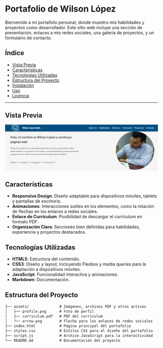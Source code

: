 # Portafolio de Wilson López

Bienvenido a mi portafolio personal, donde muestro mis habilidades y proyectos como desarrollador. Este sitio web incluye una sección de presentación, enlaces a mis redes sociales, una galería de proyectos, y un formulario de contacto.

## Índice
- [Vista Previa](#vista-previa)
- [Características](#características)
- [Tecnologías Utilizadas](#tecnologías-utilizadas)
- [Estructura del Proyecto](#estructura-del-proyecto)
- [Instalación](#instalación)
- [Uso](#uso)
- [Licencia](#licencia)

---

## Vista Previa

![Captura de pantalla del portafolio](assets/Visualizacion_portafolio.png)

## Características
- **Responsive Design**: Diseño adaptable para dispositivos móviles, tablets y pantallas de escritorio.
- **Animaciones**: Interacciones sutiles en los elementos, como la rotación de flechas en los enlaces a redes sociales.
- **Enlace de Currículum**: Posibilidad de descargar el currículum en formato PDF.
- **Organización Clara**: Secciones bien definidas para habilidades, experiencia y proyectos destacados.

## Tecnologías Utilizadas
- **HTML5**: Estructura del contenido.
- **CSS3**: Diseño y layout, incluyendo Flexbox y media queries para la adaptación a dispositivos móviles.
- **JavaScript**: Funcionalidad interactiva y animaciones.
- **Markdown**: Documentación.

## Estructura del Proyecto
```plaintext
├── assets/              # Imágenes, archivos PDF y otros activos
│   ├── profile.png      # Foto de perfil
│   ├── curriculum.pdf   # PDF del currículum
│   └── arrow.png        # Flecha para los enlaces de redes sociales
├── index.html           # Página principal del portafolio
├── styles.css           # Estilos CSS para el diseño del portafolio
├── script.js            # Archivo JavaScript para la interactividad
└── README.md            # Documentación del proyecto
